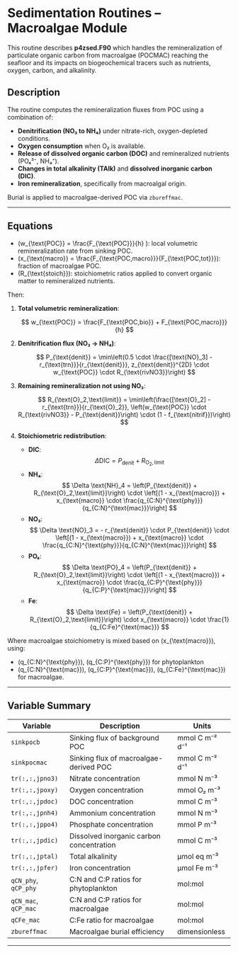 # Sedimentation Routines – Macroalgae Module

This routine describes **p4zsed.F90** which handles the remineralization of particulate organic carbon from macroalgae (POCMAC) reaching the seafloor and its impacts on biogeochemical tracers such as nutrients, oxygen, carbon, and alkalinity.

## Description

The routine computes the remineralization fluxes from POC using a combination of:

* **Denitrification (NO₃ to NH₄)** under nitrate-rich, oxygen-depleted conditions.
* **Oxygen consumption** when O₂ is available.
* **Release of dissolved organic carbon (DOC)** and remineralized nutrients (PO₄³⁻, NH₄⁺).
* **Changes in total alkalinity (TAlk)** and **dissolved inorganic carbon (DIC)**.
* **Iron remineralization**, specifically from macroalgal origin.

Burial is applied to macroalgae-derived POC via `zbureffmac`.

---

## Equations

*  \(w_{\text{POC}} = \frac{F_{\text{POC}}}{h} \): local volumetric remineralization rate from sinking POC.
*  \(x_{\text{macro}} = \frac{F_{\text{POC,macro}}}{F_{\text{POC,tot}}}\): fraction of macroalgae POC.
*  \(R_{\text{stoich}}\): stoichiometric ratios applied to convert organic matter to remineralized nutrients.

Then:

1. **Total volumetric remineralization**:

   $$
   w_{\text{POC}} = \frac{F_{\text{POC,bio}} + F_{\text{POC,macro}}}{h}
   $$

2. **Denitrification flux (NO₃ → NH₄)**:

   $$
   P_{\text{denit}} = \min\left(0.5 \cdot \frac{[\text{NO}_3] - r_{\text{trn}}}{r_{\text{denit}}}, z_{\text{denit}}^{2D} \cdot w_{\text{POC}} \cdot R_{\text{rivNO3}}\right)
   $$

3. **Remaining remineralization not using NO₃**:

   $$
   R_{\text{O}_2,\text{limit}} = \min\left(\frac{[\text{O}_2] - r_{\text{trn}}}{r_{\text{O}_2}}, \left(w_{\text{POC}} \cdot R_{\text{rivNO3}} - P_{\text{denit}}\right) \cdot (1 - f_{\text{nitrif}})\right)
   $$

4. **Stoichiometric redistribution**:

    - **DIC**:
     $$
     \Delta \text{DIC} = P_{\text{denit}} + R_{\text{O}_2,\text{limit}}
     $$
   - **NH₄**:
     $$
     \Delta \text{NH}_4 = \left(P_{\text{denit}} + R_{\text{O}_2,\text{limit}}\right) \cdot \left[(1 - x_{\text{macro}}) + x_{\text{macro}} \cdot \frac{q_{C:N}^{\text{phy}}}{q_{C:N}^{\text{mac}}}\right]
     $$
   - **NO₃**:
     $$
     \Delta \text{NO}_3 = - r_{\text{denit}} \cdot P_{\text{denit}} \cdot \left[(1 - x_{\text{macro}}) + x_{\text{macro}} \cdot \frac{q_{C:N}^{\text{phy}}}{q_{C:N}^{\text{mac}}}\right]
     $$
   - **PO₄**:
     $$
     \Delta \text{PO}_4 = \left(P_{\text{denit}} + R_{\text{O}_2,\text{limit}}\right) \cdot \left[(1 - x_{\text{macro}}) + x_{\text{macro}} \cdot \frac{q_{C:P}^{\text{phy}}}{q_{C:P}^{\text{mac}}}\right]
     $$
   - **Fe**:
     $$
     \Delta \text{Fe} = \left(P_{\text{denit}} + R_{\text{O}_2,\text{limit}}\right) \cdot x_{\text{macro}} \cdot \frac{1}{q_{C:Fe}^{\text{mac}}}
     $$

Where macroalgae stoichiometry is mixed based on \(x_{\text{macro}}\), using:

* \(q_{C:N}^{\text{phy}}\), \(q_{C:P}^{\text{phy}}\) for phytoplankton
* \(q_{C:N}^{\text{mac}}\), \(q_{C:P}^{\text{mac}}\), \(q_{C:Fe}^{\text{mac}}\) for macroalgae.

---

## Variable Summary

| Variable             | Description                                                              | Units            |
| -------------------- | ------------------------------------------------------------------------ | ---------------- |
| `sinkpocb`           | Sinking flux of background POC                                           | mmol C m⁻² d⁻¹   |
| `sinkpocmac`         | Sinking flux of macroalgae-derived POC                                   | mmol C m⁻² d⁻¹   |
| `tr(:,:,jpno3)`      | Nitrate concentration                                                    | mmol N m⁻³       |
| `tr(:,:,jpoxy)`      | Oxygen concentration                                                     | mmol O₂ m⁻³      |
| `tr(:,:,jpdoc)`      | DOC concentration                                                        | mmol C m⁻³       |
| `tr(:,:,jpnh4)`      | Ammonium concentration                                                   | mmol N m⁻³       |
| `tr(:,:,jppo4)`      | Phosphate concentration                                                  | mmol P m⁻³       |
| `tr(:,:,jpdic)`      | Dissolved inorganic carbon concentration                                 | mmol C m⁻³       |
| `tr(:,:,jptal)`      | Total alkalinity                                                         | µmol eq m⁻³      |
| `tr(:,:,jpfer)`      | Iron concentration                                                       | µmol Fe m⁻³      |
| `qCN_phy`, `qCP_phy` | C\:N and C\:P ratios for phytoplankton                                   | mol\:mol         |
| `qCN_mac`, `qCP_mac` | C\:N and C\:P ratios for macroalgae                                      | mol\:mol         |
| `qCFe_mac`           | C\:Fe ratio for macroalgae                                               | mol\:mol         |
| `zbureffmac`         | Macroalgae burial efficiency                                             | dimensionless    |

---

